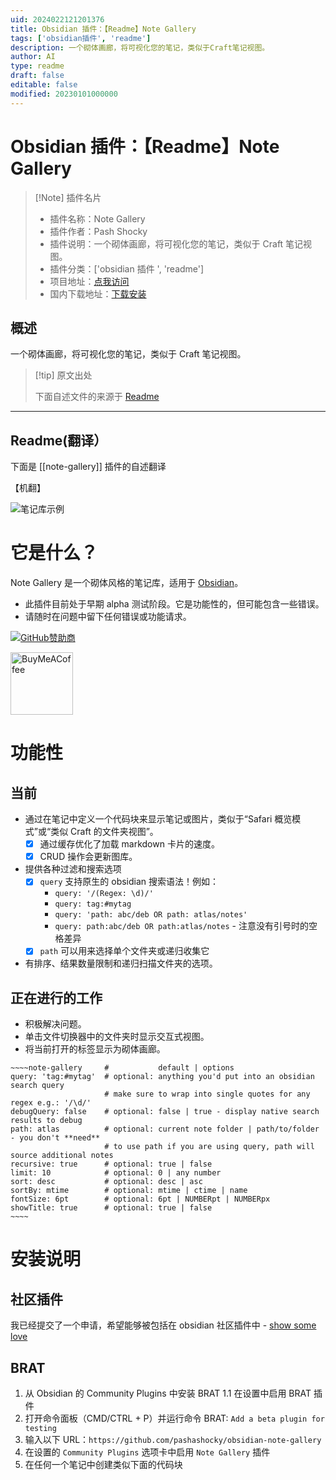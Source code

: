 ```yaml
---
uid: 2024022121201376
title: Obsidian 插件：【Readme】Note Gallery
tags: ['obsidian插件', 'readme']
description: 一个砌体画廊，将可视化您的笔记，类似于Craft笔记视图。
author: AI
type: readme
draft: false
editable: false
modified: 20230101000000
---
```


# Obsidian 插件：【Readme】Note Gallery

> [!Note] 插件名片
> - 插件名称：Note Gallery
> - 插件作者：Pash Shocky
> - 插件说明：一个砌体画廊，将可视化您的笔记，类似于 Craft 笔记视图。
> - 插件分类：['obsidian 插件 ', 'readme']
> - 项目地址：[点我访问](https://github.com/pashashocky/obsidian-note-gallery)
> - 国内下载地址：[下载安装](https://pkmer.cn/products/plugin/pluginMarket/?note-gallery)

## 概述

一个砌体画廊，将可视化您的笔记，类似于 Craft 笔记视图。

> [!tip] 原文出处
>
>下面自述文件的来源于 [Readme](https://ghproxy.net/https://raw.githubusercontent.com/pashashocky/obsidian-note-gallery/main/README.md)

---

## Readme(翻译）

下面是 [[note-gallery]] 插件的自述翻译

【机翻】

![笔记库示例](https://cdn.pkmer.cn/covers/note-gallery_2_0.png!pkmer)

# 它是什么？

Note Gallery 是一个砌体风格的笔记库，适用于 [Obsidian](https://obsidian.md/)。

- 此插件目前处于早期 alpha 测试阶段。它是功能性的，但可能包含一些错误。
- 请随时在问题中留下任何错误或功能请求。

[![GitHub赞助商](https://img.shields.io/github/sponsors/pashashocky?style=social)](https://github.com/sponsors/pashashocky)

[<img src="https://cdn.buymeacoffee.com/buttons/v2/default-yellow.png" alt="BuyMeACoffee" width="100">](https://www.buymeacoffee.com/pashashocky)

# 功能性

## 当前

- 通过在笔记中定义一个代码块来显示笔记或图片，类似于“Safari 概览模式”或“类似 Craft 的文件夹视图”。
  - [x] 通过缓存优化了加载 markdown 卡片的速度。
  - [x] CRUD 操作会更新图库。
- 提供各种过滤和搜索选项
  - [x] `query` 支持原生的 obsidian 搜索语法！例如：
    - `query: '/(Regex: \d)/'`
    - `query: tag:#mytag`
    - `query: 'path: abc/deb OR path: atlas/notes'`
    - `query: path:abc/deb OR path:atlas/notes` - 注意没有引号时的空格差异
  - [x] `path` 可以用来选择单个文件夹或递归收集它
- 有排序、结果数量限制和递归扫描文件夹的选项。

## 正在进行的工作

- 积极解决问题。
- 单击文件切换器中的文件夹时显示交互式视图。
- 将当前打开的标签显示为砌体画廊。

```
~~~~note-gallery     #           default | options
query: 'tag:#mytag'  # optional: anything you'd put into an obsidian search query
                     # make sure to wrap into single quotes for any regex e.g.: '/\d/'
debugQuery: false    # optional: false | true - display native search results to debug
path: atlas          # optional: current note folder | path/to/folder - you don't **need**
                     # to use path if you are using query, path will source additional notes
recursive: true      # optional: true | false
limit: 10            # optional: 0 | any number
sort: desc           # optional: desc | asc
sortBy: mtime        # optional: mtime | ctime | name
fontSize: 6pt        # optional: 6pt | NUMBERpt | NUMBERpx
showTitle: true      # optional: true | false
~~~~
```

# 安装说明

## 社区插件

我已经提交了一个申请，希望能够被包括在 obsidian 社区插件中 - [show some love](https://github.com/obsidianmd/obsidian-releases/pull/2684)

## BRAT

1. 从 Obsidian 的 Community Plugins 中安装 BRAT
  1.1 在设置中启用 BRAT 插件
2. 打开命令面板（CMD/CTRL + P）并运行命令 BRAT: `Add a beta plugin for testing`
3. 输入以下 URL：`https://github.com/pashashocky/obsidian-note-gallery`
4. 在设置的 `Community Plugins` 选项卡中启用 `Note Gallery` 插件
5. 在任何一个笔记中创建类似下面的代码块



